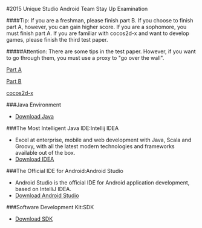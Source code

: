 #2015 Unique Studio Android Team Stay Up Examination

####Tip: If you are a freshman, please finish part B. If you choose to finish part A, however, you can gain higher score. If you are a sophomore, you must finish part A. If you are familiar with cocos2d-x and want to develop games, please finish the third test paper.

#####Attention: There are some tips in the test paper. However, if you want to go through them, you must use a proxy to "go over the wall".

[Part A](https://github.com/SingleCycleKing/UniqueStudio/blob/master/sophomore.md)

[Part B](https://github.com/SingleCycleKing/UniqueStudio/blob/master/freshman.md)

[cocos2d-x](https://github.com/SingleCycleKing/UniqueStudio/blob/master/cocos2d.md)

###Java Environment
- [Download Java](http://www.oracle.com/technetwork/java/javase/downloads/index.html)

###The Most Intelligent Java IDE:Intellij IDEA
- Excel at enterprise, mobile and web development with Java, Scala and Groovy, with all the latest modern technologies and frameworks available out of the box.
- [Download IDEA](https://www.jetbrains.com/idea/download/)

###The Official IDE for Android:Android Studio
- Android Studio is the official IDE for Android application development, based on IntelliJ IDEA.
- [Download Android Studio](http://developer.android.com/sdk/index.html)

###Software Development Kit:SDK
- [Download SDK](http://developer.android.com/sdk/index.html#top)

